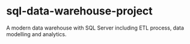 # sql-data-warehouse-project
A modern data warehouse with SQL Server including ETL process, data modelling and analytics.
